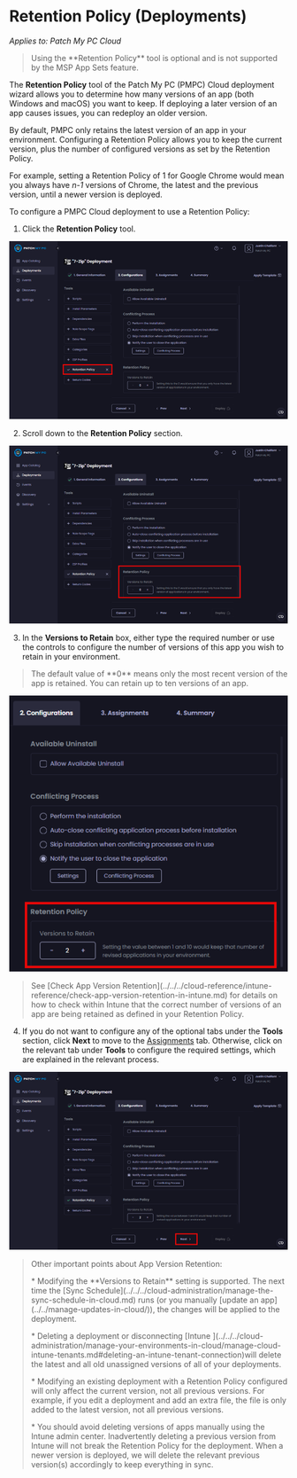 # Retention Policy (Deployments)

_Applies to: Patch My PC Cloud_

<blockquote class="wp-block-quote is-note">
<p>Using the **Retention Policy** tool is optional and is not supported by the MSP App Sets feature.</p>
</blockquote>

The **Retention Policy** tool of the Patch My PC (PMPC) Cloud deployment wizard allows you to determine how many versions of an app (both Windows and macOS) you want to keep. If deploying a later version of an app causes issues, you can redeploy an older version.

By default, PMPC only retains the latest version of an app in your environment. Configuring a Retention Policy allows you to keep the current version, plus the number of configured versions as set by the Retention Policy.

For example, setting a Retention Policy of 1 for Google Chrome would mean you always have _n-1_ versions of Chrome, the latest and the previous version, until a newer version is deployed.

To configure a PMPC Cloud deployment to use a Retention Policy:

1. Click the **Retention Policy** tool.

![Clicking the "Retention Policy" tool](/_images/image-(99).png "Clicking the “Retention Policy” tool")

2. Scroll down to the **Retention Policy** section.

![Scrolling down to the "Retention Policy" section.](/_images/image-(100).png "Scrolling down to the “Retention Policy” section.")

3. In the **Versions to Retain** box, either type the required number or use the controls to configure the number of versions of this app you wish to retain in your environment.

<blockquote class="wp-block-quote is-note">
<p>The default value of **0** means only the most recent version of the app is retained. You can retain up to ten versions of an app.</p>
</blockquote>

![Configuring the number of versions of this app to retain using the "Versions to Retain" box](/_images/image-(61).png "Configuring the number of versions of this app to retain using the “Versions to Retain” box")

<blockquote class="wp-block-quote is-tip">
<p>See [Check App Version Retention](../../../cloud-reference/intune-reference/check-app-version-retention-in-intune.md) for details on how to check within Intune that the correct number of versions of an app are being retained as defined in your Retention Policy.</p>
</blockquote>

4. If you do not want to configure any of the optional tabs under the **Tools** section, click **Next** to move to the [Assignments](../cloud-assignments-deployment-tab.md) tab. Otherwise, click on the relevant tab under **Tools** to configure the required settings, which are explained in the relevant process.

![Clicking "Next" to move to the "Assignments" tab](/_images/image-(102).png "Clicking “Next” to move to the “Assignments” tab")

<blockquote class="wp-block-quote is-note">
<p>Other important points about App Version Retention:</p>
<p>* Modifying the **Versions to Retain** setting is supported. The next time the [Sync Schedule](../../../cloud-administration/manage-the-sync-schedule-in-cloud.md) runs (or you manually [update an app](../../manage-updates-in-cloud/)), the changes will be applied to the deployment.</p>
<p>* Deleting a deployment or disconnecting [Intune ](../../../cloud-administration/manage-your-environments-in-cloud/manage-cloud-intune-tenants.md#deleting-an-intune-tenant-connection)will delete the latest and all old unassigned versions of all of your deployments.</p>
<p>* Modifying an existing deployment with a Retention Policy configured will only affect the current version, not all previous versions. For example, if you edit a deployment and add an extra file, the file is only added to the latest version, not all previous versions.</p>
<p>* You should avoid deleting versions of apps manually using the Intune admin center. Inadvertently deleting a previous version from Intune will not break the Retention Policy for the deployment. When a newer version is deployed, we will delete the relevant previous version(s) accordingly to keep everything in sync.</p>
</blockquote>